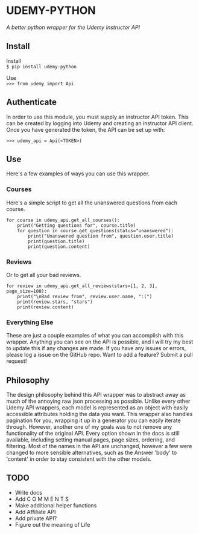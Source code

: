 # **UDEMY-PYTHON**
_A better python wrapper for the Udemy Instructor API_

## Install
Install  
`$ pip install udemy-python`

Use  
`>>> from udemy import Api`

## Authenticate
In order to use this module, you must supply an instructor API token. 
This can be created by logging into Udemy and creating an instructor API client. 
Once you have generated the token, the API can be set up with:

`>>> udemy_api = Api(<TOKEN>)`

## Use
Here's a few examples of ways you can use this wrapper.
### Courses
Here's a simple script to get all the unanswered questions from each course.

    for course in udemy_api.get_all_courses():
        print("Getting questions for", course.title)
        for question in course.get_questions(status="unanswered"):
            print("Unanswered question from", question.user.title)
            print(question.title)
            print(question.content)
        
### Reviews
Or to get all your bad reviews.

    for review in udemy_api.get_all_reviews(stars=[1, 2, 3], page_size=100):
        print("\nBad review from", review.user.name, ":(")
        print(review.stars, "stars")
        print(review.content)
    

### Everything Else
These are just a couple examples of what you can accomplish with this wrapper. Anything
you can see on the API is possible, and I will try my best to update this if any changes
are made. If you have any issues or errors, please log a issue on the GitHub repo. Want 
to add a feature? Submit a pull request!


## Philosophy
The design philosophy behind this API wrapper was to abstract away as much of the 
annoying raw json processing as possible. Unlike every other Udemy API wrappers, each
model is represented as an object with easily accessible attributes holding the data you
want. This wrapper also handles pagination for you, wrapping it up in a generator you can
easily iterate through. However, another one of my goals was to not remove any functionality 
of the original API. Every option shown in the docs is still available, including setting
manual pages, page sizes, ordering, and filtering. Most of the names in the API are
unchanged, however a few were changed to more sensible alternatives, such as the Answer
'body' to 'content' in order to stay consistent with the other models. 

## TODO
* Write docs
* Add C O M M E N T S
* Make additional helper functions
* Add Affiliate API
* Add private API?
* Figure out the meaning of Life
